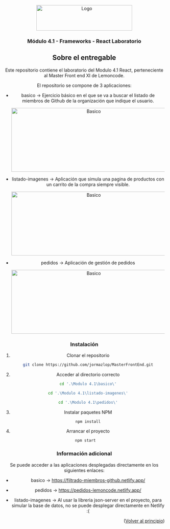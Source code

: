 <div id="top"></div>

<!-- PROJECT LOGO -->
<br />
<div align="center">
  <a href="//images.squarespace-cdn.com/content/v1/56cdb491a3360cdd18de5e16/1536155167931-3JJ7O74IM4QP88L0RQS9/3_200.png?format=400w">
    <img src="https://images.squarespace-cdn.com/content/v1/56cdb491a3360cdd18de5e16/1536155167931-3JJ7O74IM4QP88L0RQS9/3_200.png?format=400w" alt="Logo" width="300" height="80">
  </a>

  <h3 align="center">Módulo 4.1 - Frameworks - React Laboratorio</h3>

<!-- ABOUT THE PROJECT -->
## Sobre el entregable

Este repositorio contiene el laboratorio del Modulo 4.1 React, perteneciente al Master Front end XI de Lemoncode.

El repositorio se compone de 3 aplicaciones:
* basico -> Ejercicio básico en el que se va a buscar el listado de miembros de Github de la organización que indique el usuario.
  
  <img src="https://user-images.githubusercontent.com/21321737/147680097-9c11f37a-aa45-49b1-a0d3-46d969ed7725.png" alt="Basico" width="500" height="200">
  
 

* listado-imagenes -> Aplicación que simula una pagina de productos con un carrito de la compra siempre visible.
  
    <img src="https://user-images.githubusercontent.com/21321737/147680475-3943e771-9e9f-4e55-b5dc-cc4d545c1d39.png" alt="Basico" width="500" height="200">

  
* pedidos -> Aplicación de gestión de pedidos
  
  <img src="https://user-images.githubusercontent.com/21321737/147680608-0be84fe7-54ed-442c-8b8f-ca22c8927336.png" alt="Basico" width="500" height="200">


### Instalación

1. Clonar el repositorio
   ```sh
   git clone https://github.com/jormazlop/MasterFrontEnd.git
   ```
2. Acceder al directorio correcto
   ```sh
   cd '.\Modulo 4.1\basico\'
   ```
   ```sh
   cd '.\Modulo 4.1\listado-imagenes\'
   ```
   ```sh
   cd '.\Modulo 4.1\pedidos\'
   ```
3. Instalar paquetes NPM
   ```sh
   npm install
   ```
4. Arrancar el proyecto
  ```sh
   npm start
   ```

### Información adicional
  
  Se puede acceder a las aplicaciones desplegadas directamente en los siguientes enlaces:
  
  * basico -> https://filtrado-miembros-github.netlify.app/
  
  * pedidos -> https://pedidos-lemoncode.netlify.app/
  
  * listado-imagenes -> Al usar la libreria json-server en el proyecto, para simular la base de datos, no se puede desplegar directamente en Netlify :(
  
<p align="right">(<a href="#top">Volver al principio</a>)</p>

